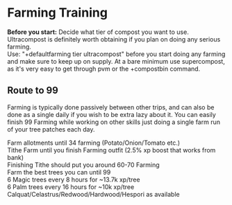# Farming Training

**Before you start:** Decide what tier of compost you want to use. Ultracompost is definitely worth obtaining if you plan on doing any serious farming.  
Use: "+defaultfarming tier ultracompost" before you start doing any farming and make sure to keep up on supply. At a bare minimum use supercompost, as it's very easy to get through pvm or the +compostbin command.

## Route to 99

Farming is typically done passively between other trips, and can also be done as a single daily if you wish to be extra lazy about it. You can easily finish 99 Farming while working on other skills just doing a single farm run of your tree patches each day.

Farm allotments until 34 farming \(Potato/Onion/Tomato etc.\)  
Tithe Farm until you finish Farming outfit \(2.5% xp boost that works from bank\)  
Finishing Tithe should put you around 60-70 Farming  
Farm the best trees you can until 99  
6 Magic trees every 8 hours for ~13.7k xp/tree  
6 Palm trees every 16 hours for ~10k xp/tree  
Calquat/Celastrus/Redwood/Hardwood/Hespori as available

